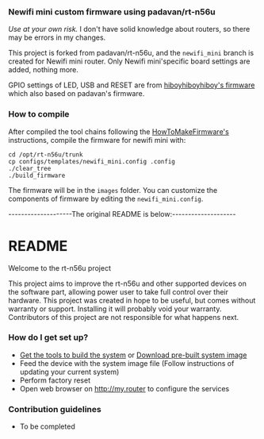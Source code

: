 ### Newifi mini custom firmware using padavan/rt-n56u ###

*Use at your own risk.*
I don't have solid knowledge about routers, so there may be errors in my changes. 

This project is forked from padavan/rt-n56u, and the `newifi_mini` branch is created for Newifi mini router. Only Newifi mini'specific board settings are added, nothing more.

GPIO settings of LED, USB and RESET are from [hiboyhiboyhiboy's firmware](www.right.com.cn/forum/thread-161324-1-1.html)  which also based on padavan's firmware.

### How to compile ###
After compiled the tool chains following the [HowToMakeFirmware's](https://bitbucket.org/padavan/rt-n56u/wiki/EN/HowToMakeFirmware) instructions, compile the firmware for newifi mini with:

```
cd /opt/rt-n56u/trunk
cp configs/templates/newifi_mini.config .config
./clear_tree
./build_firmware
```
The firmware will be in the `images` folder.
You can customize the components of firmware by editing the `newifi_mini.config`.


--------------------The original README is below:--------------------

# README #

Welcome to the rt-n56u project

This project aims to improve the rt-n56u and other supported devices on the software part, allowing power user to take full control over their hardware.
This project was created in hope to be useful, but comes without warranty or support. Installing it will probably void your warranty. 
Contributors of this project are not responsible for what happens next.

### How do I get set up? ###

* [Get the tools to build the system](https://bitbucket.org/padavan/rt-n56u/wiki/EN/HowToMakeFirmware) or [Download pre-built system image](https://bitbucket.org/padavan/rt-n56u/downloads)
* Feed the device with the system image file (Follow instructions of updating your current system)
* Perform factory reset
* Open web browser on http://my.router to configure the services

### Contribution guidelines ###

* To be completed
